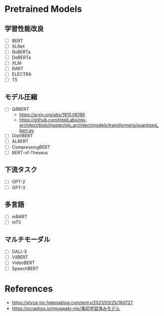 # Pretrained Models

## 学習性能改良
* [ ] BERT
* [ ] XLNet
* [ ] RoBERTa
* [ ] DeBERTa
* [ ] XLM
* [ ] BART
* [ ] ELECTRA
* [ ] T5

## モデル圧縮
* [ ] Q8BERT
  * https://arxiv.org/abs/1910.06188
  * https://github.com/IntelLabs/nlp-architect/blob/master/nlp_architect/models/transformers/quantized_bert.py
* [ ] DistilBERT
* [ ] ALBERT
* [ ] CompressingBERT
* [ ] BERT-of-Theseus

## 下流タスク
* [ ] GPT-2
* [ ] GPT-3

## 多言語
* [ ] mBART
* [ ] mT5

## マルチモーダル
* [ ] DALL-E
* [ ] VilBERT
* [ ] VideoBERT
* [ ] SpeechBERT

# References
* https://elyza-inc.hatenablog.com/entry/2021/03/25/160727
* https://scrapbox.io/miyawaki-nlp/事前学習済みモデル

